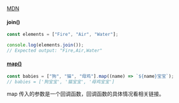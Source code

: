 
[MDN](https://developer.mozilla.org/zh-CN/docs/Web/JavaScript/Reference/Global_Objects/Array)

#### join()

```js
const elements = ["Fire", "Air", "Water"];

console.log(elements.join());
// Expected output: "Fire,Air,Water"
```

#### [map()](https://developer.mozilla.org/zh-CN/docs/Web/JavaScript/Reference/Global_Objects/Array/map)

```js
const babies = ["狗", "猫", "母鸡"].map((name) => `${name}宝宝`);
// babies = ['狗宝宝', '猫宝宝', '母鸡宝宝']
```

map 传入的参数是一个回调函数，回调函数的具体情况看相关链接。

